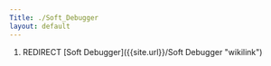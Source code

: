 ```yaml
---
Title: ./Soft_Debugger
layout: default
---
```


1.  REDIRECT [Soft Debugger]({{site.url}}/Soft Debugger "wikilink")
